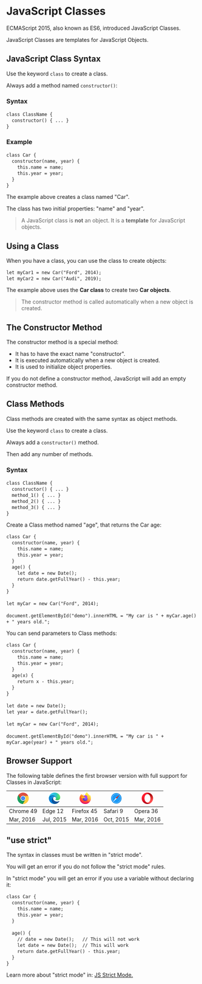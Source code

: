 # JavaScript Classes

ECMAScript 2015, also known as ES6, introduced JavaScript Classes.

JavaScript Classes are templates for JavaScript Objects.

## JavaScript Class Syntax

Use the keyword `class` to create a class.

Always add a method named `constructor()`:

### Syntax

```
class ClassName {
  constructor() { ... }
}
```

### Example

```
class Car {
  constructor(name, year) {
    this.name = name;
    this.year = year;
  }
}
```

The example above creates a class named "Car".

The class has two initial properties: "name" and "year".

> A JavaScript class is **not** an object.
> It is a **template** for JavaScript objects.

## Using a Class

When you have a class, you can use the class to create objects:

```
let myCar1 = new Car("Ford", 2014);
let myCar2 = new Car("Audi", 2019);
```

The example above uses the **Car class** to create two **Car objects**.

> The constructor method is called automatically when a new object is created.

## The Constructor Method

The constructor method is a special method:

* It has to have the exact name "constructor".
* It is executed automatically when a new object is created.
* It is used to initialize object properties.

If you do not define a constructor method, JavaScript will add an empty constructor method.

## Class Methods

Class methods are created with the same syntax as object methods.

Use the keyword `class` to create a class.

Always add a `constructor()` method.

Then add any number of methods.

### Syntax

```
class ClassName {
  constructor() { ... }
  method_1() { ... }
  method_2() { ... }
  method_3() { ... }
}
```

Create a Class method named "age", that returns the Car age:

```
class Car {
  constructor(name, year) {
    this.name = name;
    this.year = year;
  }
  age() {
    let date = new Date();
    return date.getFullYear() - this.year;
  }
}

let myCar = new Car("Ford", 2014);

document.getElementById("demo").innerHTML = "My car is " + myCar.age() + " years old.";
```

You can send parameters to Class methods:

```
class Car {
  constructor(name, year) {
    this.name = name;
    this.year = year;
  }
  age(x) {
    return x - this.year;
  }
}

let date = new Date();
let year = date.getFullYear();

let myCar = new Car("Ford", 2014);

document.getElementById("demo").innerHTML = "My car is " + myCar.age(year) + " years old.";
```

## Browser Support

The following table defines the first browser version with full support for Classes in JavaScript:

| ![Chrome](../../JS%20Tutorial/__26_array_iteration/compatible_chrome.png) | ![Edge](../../JS%20Tutorial/__26_array_iteration/compatible_edge.png) | ![Firefox](../../JS%20Tutorial/__26_array_iteration/compatible_firefox.png) | ![Safari](../../JS%20Tutorial/__26_array_iteration/compatible_safari.png) | ![Opera](../../JS%20Tutorial/__26_array_iteration/compatible_opera.png) |
| ------------------------------------------------------------------------- | --------------------------------------------------------------------- | --------------------------------------------------------------------------- | ------------------------------------------------------------------------- | ----------------------------------------------------------------------- |
| Chrome 49                                                                 | Edge 12                                                               | Firefox 45                                                                  | Safari 9                                                                  | Opera 36                                                                |
| Mar, 2016                                                                 | Jul, 2015                                                             | Mar, 2016                                                                   | Oct, 2015                                                                 | Mar, 2016                                                               |


## "use strict"

The syntax in classes must be written in "strict mode".

You will get an error if you do not follow the "strict mode" rules.

In "strict mode" you will get an error if you use a variable without declaring it:

```
class Car {
  constructor(name, year) {
    this.name = name;
    this.year = year;
  }

  age() {
    // date = new Date();   // This will not work
    let date = new Date();  // This will work
    return date.getFullYear() - this.year;
  }
}
```

Learn more about "strict mode" in: [JS Strict Mode.](https://www.w3schools.com/js/js_strict.asp)
